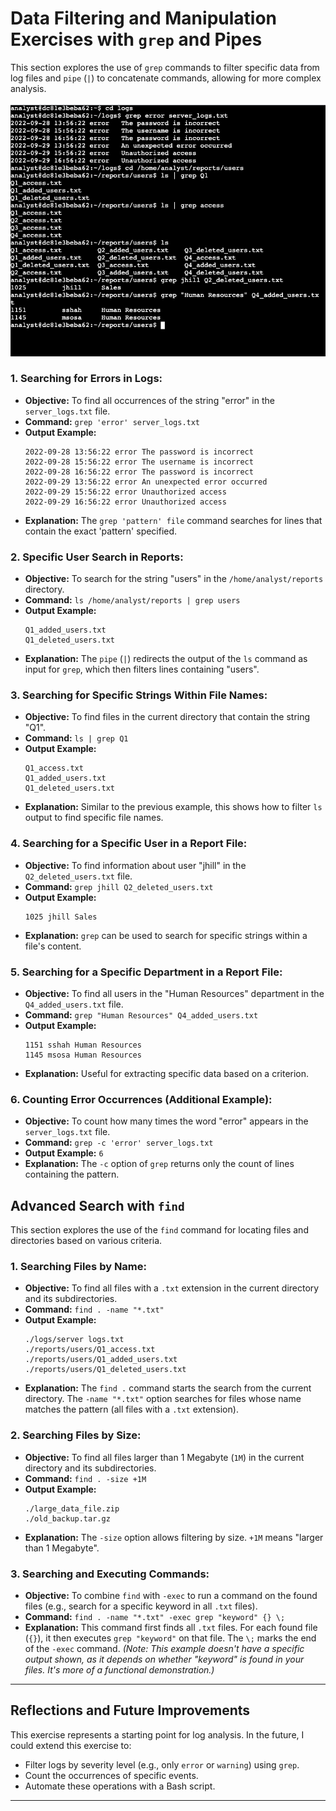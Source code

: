 # Data Filtering and Manipulation Exercises with `grep` and Pipes

This section explores the use of `grep` commands to filter specific data from log files and `pipe` (`|`) to concatenate commands, allowing for more complex analysis.

![Nuova schermata esercizi Grep e Pipe](/images/nuova_grep_pipe.png)

### 1. Searching for Errors in Logs:
* **Objective:** To find all occurrences of the string "error" in the `server_logs.txt` file.
* **Command:** `grep 'error' server_logs.txt`
* **Output Example:**
    ```
    2022-09-28 13:56:22 error The password is incorrect
    2022-09-28 15:56:22 error The username is incorrect
    2022-09-28 16:56:22 error The password is incorrect
    2022-09-29 13:56:22 error An unexpected error occurred
    2022-09-29 15:56:22 error Unauthorized access
    2022-09-29 16:56:22 error Unauthorized access
    ```
* **Explanation:** The `grep 'pattern' file` command searches for lines that contain the exact 'pattern' specified.

### 2. Specific User Search in Reports:
* **Objective:** To search for the string "users" in the `/home/analyst/reports` directory.
* **Command:** `ls /home/analyst/reports | grep users`
* **Output Example:**
    ```
    Q1_added_users.txt
    Q1_deleted_users.txt
    ```
* **Explanation:** The `pipe` (`|`) redirects the output of the `ls` command as input for `grep`, which then filters lines containing "users".

### 3. Searching for Specific Strings Within File Names:
* **Objective:** To find files in the current directory that contain the string "Q1".
* **Command:** `ls | grep Q1`
* **Output Example:**
    ```
    Q1_access.txt
    Q1_added_users.txt
    Q1_deleted_users.txt
    ```
* **Explanation:** Similar to the previous example, this shows how to filter `ls` output to find specific file names.

### 4. Searching for a Specific User in a Report File:
* **Objective:** To find information about user "jhill" in the `Q2_deleted_users.txt` file.
* **Command:** `grep jhill Q2_deleted_users.txt`
* **Output Example:**
    ```
    1025 jhill Sales
    ```
* **Explanation:** `grep` can be used to search for specific strings within a file's content.

### 5. Searching for a Specific Department in a Report File:
* **Objective:** To find all users in the "Human Resources" department in the `Q4_added_users.txt` file.
* **Command:** `grep "Human Resources" Q4_added_users.txt`
* **Output Example:**
    ```
    1151 sshah Human Resources
    1145 msosa Human Resources
    ```
* **Explanation:** Useful for extracting specific data based on a criterion.

### 6. Counting Error Occurrences (Additional Example):
* **Objective:** To count how many times the word "error" appears in the `server_logs.txt` file.
* **Command:** `grep -c 'error' server_logs.txt`
* **Output Example:** `6`
* **Explanation:** The `-c` option of `grep` returns only the count of lines containing the pattern.

## Advanced Search with `find`

This section explores the use of the `find` command for locating files and directories based on various criteria.

### 1. Searching Files by Name:
* **Objective:** To find all files with a `.txt` extension in the current directory and its subdirectories.
* **Command:** `find . -name "*.txt"`
* **Output Example:**
    ```
    ./logs/server logs.txt
    ./reports/users/Q1_access.txt
    ./reports/users/Q1_added_users.txt
    ./reports/users/Q1_deleted_users.txt
    ```
* **Explanation:** The `find .` command starts the search from the current directory. The `-name "*.txt"` option searches for files whose name matches the pattern (all 
files with a `.txt` extension).

### 2. Searching Files by Size:
* **Objective:** To find all files larger than 1 Megabyte (`1M`) in the current directory and its subdirectories.
* **Command:** `find . -size +1M`
* **Output Example:**
    ```
    ./large_data_file.zip
    ./old_backup.tar.gz
    ```
* **Explanation:** The `-size` option allows filtering by size. `+1M` means "larger than 1 Megabyte".

### 3. Searching and Executing Commands:
* **Objective:** To combine `find` with `-exec` to run a command on the found files (e.g., search for a specific keyword in all `.txt` files).
* **Command:** `find . -name "*.txt" -exec grep "keyword" {} \;`
* **Explanation:** This command first finds all `.txt` files. For each found file (`{}`), it then executes `grep "keyword"` on that file. The `\;` marks the end of the 
`-exec` command.
    *(Note: This example doesn't have a specific output shown, as it depends on whether "keyword" is found in your files. It's more of a functional demonstration.)*
---
## Reflections and Future Improvements

This exercise represents a starting point for log analysis. In the future, I could extend this exercise to:
* Filter logs by severity level (e.g., only `error` or `warning`) using `grep`.
* Count the occurrences of specific events.
* Automate these operations with a Bash script.
---
